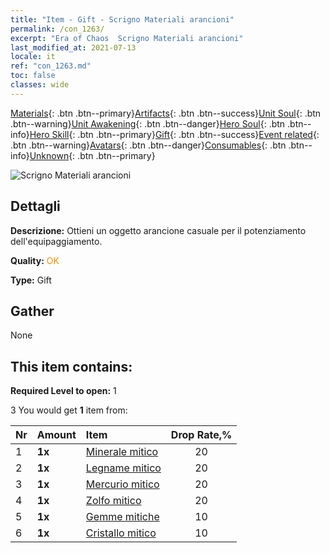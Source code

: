 ```yaml
---
title: "Item - Gift - Scrigno Materiali arancioni"
permalink: /con_1263/
excerpt: "Era of Chaos  Scrigno Materiali arancioni"
last_modified_at: 2021-07-13
locale: it
ref: "con_1263.md"
toc: false
classes: wide
---
```

 [Materials](/ItemsIT/){: .btn .btn--primary}[Artifacts](/ItemsIT/Artifacts/){: .btn .btn--success}[Unit Soul](/ItemsIT/UnitSoul/){: .btn .btn--warning}[Unit Awakening](/ItemsIT/UnitAwakening/){: .btn .btn--danger}[Hero Soul](/ItemsIT/HeroSoul/){: .btn .btn--info}[Hero Skill](/ItemsIT/HeroSkill/){: .btn .btn--primary}[Gift](/ItemsIT/Gift/){: .btn .btn--success}[Event related](/ItemsIT/Events/){: .btn .btn--warning}[Avatars](/ItemsIT/Avatars/){: .btn .btn--danger}[Consumables](/ItemsIT/Consumables/){: .btn .btn--info}[Unknown](/ItemsIT/Unknown/){: .btn .btn--primary}

 ![Scrigno Materiali arancioni](/images/t/i_304002.png)

## Dettagli
 **Descrizione:** Ottieni un oggetto arancione casuale per il potenziamento dell'equipaggiamento.

 **Quality:** <span style="color: #FF8C00">OK</span>

 **Type:** Gift

## Gather

  None

## This item contains:

 **Required Level to open:** 1

 3 You would get **1** item  from:

  | Nr | Amount |     Item    | Drop Rate,% |
  |:---|:-------|:------------|:---------:|
  | 1 |  **1x** | [Minerale mitico](/ItemsIT/mat_61/) | 20 | 
  | 2 |  **1x** | [Legname mitico](/ItemsIT/mat_62/) | 20 | 
  | 3 |  **1x** | [Mercurio mitico](/ItemsIT/mat_63/) | 20 | 
  | 4 |  **1x** | [Zolfo mitico](/ItemsIT/mat_64/) | 20 | 
  | 5 |  **1x** | [Gemme mitiche](/ItemsIT/mat_65/) | 10 | 
  | 6 |  **1x** | [Cristallo mitico](/ItemsIT/mat_66/) | 10 | 
